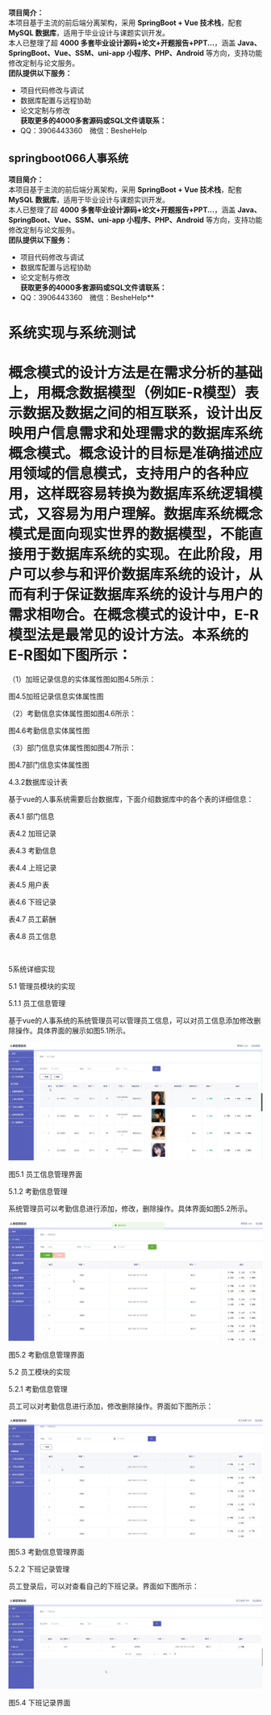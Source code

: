 **项目简介：**  
本项目基于主流的前后端分离架构，采用 **SpringBoot + Vue 技术栈**，配套 **MySQL 数据库**，适用于毕业设计与课题实训开发。  
本人已整理了超 **4000 多套毕业设计源码+论文+开题报告+PPT...**，涵盖 **Java、SpringBoot、Vue、SSM、uni-app 小程序、PHP、Android** 等方向，支持功能修改定制与论文服务。  
**团队提供以下服务：**  
- 项目代码修改与调试  
- 数据库配置与远程协助  
- 论文定制与修改  
**获取更多的4000多套源码或SQL文件请联系：**  
- QQ：3906443360 微信：BesheHelp


## springboot066人事系统

**项目简介：**  
本项目基于主流的前后端分离架构，采用 **SpringBoot + Vue 技术栈**，配套 **MySQL 数据库**，适用于毕业设计与课题实训开发。  
本人已整理了超 **4000 多套毕业设计源码+论文+开题报告+PPT...**，涵盖 **Java、SpringBoot、Vue、SSM、uni-app 小程序、PHP、Android** 等方向，支持功能修改定制与论文服务。  
**团队提供以下服务：**  
- 项目代码修改与调试  
- 数据库配置与远程协助  
- 论文定制与修改  
**获取更多的4000多套源码或SQL文件请联系：**  
- QQ：3906443360 微信：BesheHelp**


# 系统实现与系统测试

# 概念模式的设计方法是在需求分析的基础上，用概念数据模型（例如E-R模型）表示数据及数据之间的相互联系，设计出反映用户信息需求和处理需求的数据库系统概念模式。概念设计的目标是准确描述应用领域的信息模式，支持用户的各种应用，这样既容易转换为数据库系统逻辑模式，又容易为用户理解。数据库系统概念模式是面向现实世界的数据模型，不能直接用于数据库系统的实现。在此阶段，用户可以参与和评价数据库系统的设计，从而有利于保证数据库系统的设计与用户的需求相吻合。在概念模式的设计中，E-R模型法是最常见的设计方法。本系统的E-R图如下图所示：

（1）加班记录信息的实体属性图如图4.5所示：

图4.5加班记录信息实体属性图

（2）考勤信息实体属性图如图4.6所示：

图4.6考勤信息实体属性图

（3）部门信息实体属性图如图4.7所示：

图4.7部门信息实体属性图

4.3.2数据库设计表

基于vue的人事系统需要后台数据库，下面介绍数据库中的各个表的详细信息：

表4.1 部门信息

表4.2 加班记录

表4.3 考勤信息

表4.4 上班记录

表4.5 用户表

表4.6 下班记录

表4.7 员工薪酬

表4.8 员工信息

![图1](images/image_0.gif)

5系统详细实现

5.1 管理员模块的实现

5.1.1 员工信息管理

基于vue的人事系统的系统管理员可以管理员工信息，可以对员工信息添加修改删除操作。具体界面的展示如图5.1所示。

![图2](images/image_1.png)

图5.1 员工信息管理界面

5.1.2 考勤信息管理

系统管理员可以考勤信息进行添加，修改，删除操作。具体界面如图5.2所示。

![图3](images/image_2.png)

图5.2 考勤信息管理界面

5.2 员工模块的实现

5.2.1 考勤信息管理

员工可以对考勤信息进行添加，修改删除操作。界面如下图所示：

![图4](images/image_3.png)

图5.3 考勤信息管理界面

5.2.2 下班记录管理

员工登录后，可以对查看自己的下班记录。界面如下图所示：

![图5](images/image_4.png)

图5.4 下班记录界面

